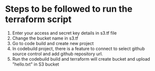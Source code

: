 

# Steps to be followed to run the terraform script

1. Enter your access and secret key details in s3.tf file
2. Change the bucket name in s3.tf
3. Go to code build and create new project
4. In codebuild project, there is a feature to connect to select github source control and add github repository url.
5. Run the codebuild build and terraform will create bucket and upload "hello.txt" in S3 bucket
